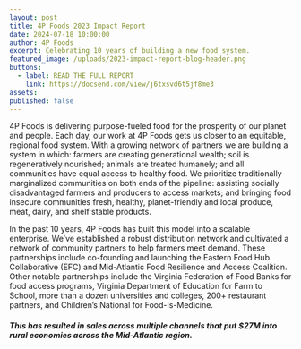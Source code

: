 ```yaml
---
layout: post
title: 4P Foods 2023 Impact Report
date: 2024-07-18 10:00:00
author: 4P Foods
excerpt: Celebrating 10 years of building a new food system.
featured_image: /uploads/2023-impact-report-blog-header.png
buttons:
  - label: READ THE FULL REPORT
    link: https://docsend.com/view/j6txsvd6t5jf8me3
assets:
published: false
---
```

4P Foods is delivering purpose-fueled food for the prosperity of our planet and people. Each day, our work at 4P Foods gets us closer to an equitable, regional food system. With a growing network of partners we are building a system in which: farmers are creating generational wealth; soil is regeneratively nourished; animals are treated humanely; and all communities have equal access to healthy food. We prioritize traditionally marginalized communities on both ends of the pipeline: assisting socially disadvantaged farmers and producers to access markets; and bringing food insecure communities fresh, healthy, planet-friendly and local produce, meat, dairy, and shelf stable products.

In the past 10 years, 4P Foods has built this model into a scalable enterprise. We’ve established a robust distribution network and cultivated a network of community partners to help farmers meet demand. These partnerships include co-founding and launching the Eastern Food Hub Collaborative (EFC) and Mid-Atlantic Food Resilience and Access Coalition. Other notable partnerships include the Virginia Federation of Food Banks for food access programs, Virginia Department of Education for Farm to School, more than a dozen universities and colleges, 200+ restaurant partners, and Children’s National for Food-Is-Medicine.

##### This has resulted in sales across multiple channels that put  $27M into rural economies across the Mid-Atlantic region.

##### <div class="editable"></div>
